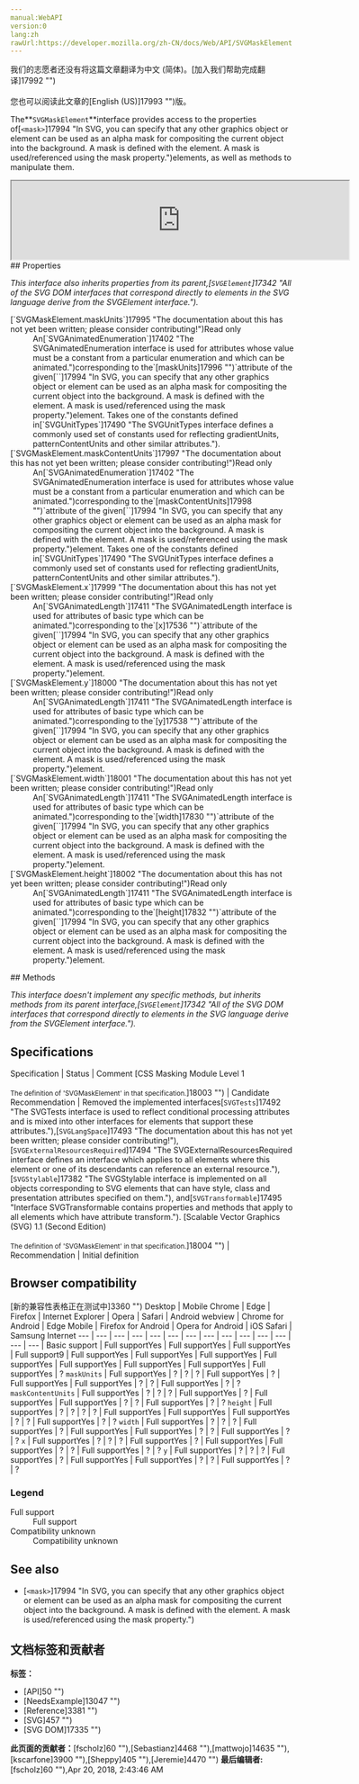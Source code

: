 ```yaml
---
manual:WebAPI
version:0
lang:zh
rawUrl:https://developer.mozilla.org/zh-CN/docs/Web/API/SVGMaskElement
---
```




<bdi>我们的志愿者还没有将这篇文章翻译为<bdi>中文 (简体)</bdi>。[加入我们帮助完成翻译]17992 "")<br></br>您也可以阅读此文章的[English (US)]17993 "")版。</bdi>






The**`SVGMaskElement`**interface provides access to the properties of[`<mask>`]17994 "In SVG, you can specify that any other graphics object or <g> element can be used as an alpha mask for compositing the current object into the background. A mask is defined with the <mask> element. A mask is used/referenced using the mask property.")elements, as well as methods to manipulate them.

<iframe src='https://mdn.mozillademos.org/en-US/docs/Web/API/SVGMaskElement$samples/inheritance_diagram?revision=1375644' width='600' height='140'></iframe>
## Properties<a name="Properties"></a>


<em>This interface also inherits properties from its parent,</em><em>[`SVGElement`]17342 "All of the SVG DOM interfaces that correspond directly to elements in the SVG language derive from the SVGElement interface.").</em>

<dl><dt id=''>[`SVGMaskElement.maskUnits`]17995 "The documentation about this has not yet been written; please consider contributing!")Read only</dt><dd>An[`SVGAnimatedEnumeration`]17402 "The SVGAnimatedEnumeration interface is used for attributes whose value must be a constant from a particular enumeration and which can be animated.")corresponding to the`[maskUnits]17996 "")`attribute of the given[`<mask>`]17994 "In SVG, you can specify that any other graphics object or <g> element can be used as an alpha mask for compositing the current object into the background. A mask is defined with the <mask> element. A mask is used/referenced using the mask property.")element. Takes one of the constants defined in[`SVGUnitTypes`]17490 "The SVGUnitTypes interface defines a commonly used set of constants used for reflecting gradientUnits, patternContentUnits and other similar attributes.").</dd><dt id=''>[`SVGMaskElement.maskContentUnits`]17997 "The documentation about this has not yet been written; please consider contributing!")Read only</dt><dd>An[`SVGAnimatedEnumeration`]17402 "The SVGAnimatedEnumeration interface is used for attributes whose value must be a constant from a particular enumeration and which can be animated.")corresponding to the`[maskContentUnits]17998 "")`attribute of the given[`<mask>`]17994 "In SVG, you can specify that any other graphics object or <g> element can be used as an alpha mask for compositing the current object into the background. A mask is defined with the <mask> element. A mask is used/referenced using the mask property.")element. Takes one of the constants defined in[`SVGUnitTypes`]17490 "The SVGUnitTypes interface defines a commonly used set of constants used for reflecting gradientUnits, patternContentUnits and other similar attributes.").</dd><dt id=''>[`SVGMaskElement.x`]17999 "The documentation about this has not yet been written; please consider contributing!")Read only</dt><dd>An[`SVGAnimatedLength`]17411 "The SVGAnimatedLength interface is used for attributes of basic type <length> which can be animated.")corresponding to the`[x]17536 "")`attribute of the given[`<mask>`]17994 "In SVG, you can specify that any other graphics object or <g> element can be used as an alpha mask for compositing the current object into the background. A mask is defined with the <mask> element. A mask is used/referenced using the mask property.")element.</dd><dt id=''>[`SVGMaskElement.y`]18000 "The documentation about this has not yet been written; please consider contributing!")Read only</dt><dd>An[`SVGAnimatedLength`]17411 "The SVGAnimatedLength interface is used for attributes of basic type <length> which can be animated.")corresponding to the`[y]17538 "")`attribute of the given[`<mask>`]17994 "In SVG, you can specify that any other graphics object or <g> element can be used as an alpha mask for compositing the current object into the background. A mask is defined with the <mask> element. A mask is used/referenced using the mask property.")element.</dd><dt id=''>[`SVGMaskElement.width`]18001 "The documentation about this has not yet been written; please consider contributing!")Read only</dt><dd>An[`SVGAnimatedLength`]17411 "The SVGAnimatedLength interface is used for attributes of basic type <length> which can be animated.")corresponding to the`[width]17830 "")`attribute of the given[`<mask>`]17994 "In SVG, you can specify that any other graphics object or <g> element can be used as an alpha mask for compositing the current object into the background. A mask is defined with the <mask> element. A mask is used/referenced using the mask property.")element.</dd><dt id=''>[`SVGMaskElement.height`]18002 "The documentation about this has not yet been written; please consider contributing!")Read only</dt><dd>An[`SVGAnimatedLength`]17411 "The SVGAnimatedLength interface is used for attributes of basic type <length> which can be animated.")corresponding to the`[height]17832 "")`attribute of the given[`<mask>`]17994 "In SVG, you can specify that any other graphics object or <g> element can be used as an alpha mask for compositing the current object into the background. A mask is defined with the <mask> element. A mask is used/referenced using the mask property.")element.</dd></dl>
## Methods<a name="Methods"></a>


<em>This interface doesn&#39;t implement any specific methods, but inherits methods from its parent interface,[`SVGElement`]17342 "All of the SVG DOM interfaces that correspond directly to elements in the SVG language derive from the SVGElement interface.").</em>


## Specifications<a name="Specifications"></a>
Specification | Status | Comment 
[CSS Masking Module Level 1<br></br><small>The definition of &#39;SVGMaskElement&#39; in that specification.</small>]18003 "") | Candidate Recommendation | Removed the implemented interfaces[`SVGTests`]17492 "The SVGTests interface is used to reflect conditional processing attributes and is mixed into other interfaces for elements that support these attributes."),[`SVGLangSpace`]17493 "The documentation about this has not yet been written; please consider contributing!"),[`SVGExternalResourcesRequired`]17494 "The SVGExternalResourcesRequired interface defines an interface which applies to all elements where this element or one of its descendants can reference an external resource."),[`SVGStylable`]17382 "The SVGStylable interface is implemented on all objects corresponding to SVG elements that can have style, class and presentation attributes specified on them."), and[`SVGTransformable`]17495 "Interface SVGTransformable contains properties and methods that apply to all elements which have attribute transform."). 
[Scalable Vector Graphics (SVG) 1.1 (Second Edition)<br></br><small>The definition of &#39;SVGMaskElement&#39; in that specification.</small>]18004 "") | Recommendation | Initial definition 


## Browser compatibility<a name="Browser_compatibility"></a>
[新的兼容性表格正在测试中<i></i>]3360 "")
<abbr>Desktop<i></i></abbr> | <abbr>Mobile<i></i></abbr> 
<abbr>Chrome<i></i></abbr> | <abbr>Edge<i></i></abbr> | <abbr>Firefox<i></i></abbr> | <abbr>Internet Explorer<i></i></abbr> | <abbr>Opera<i></i></abbr> | <abbr>Safari<i></i></abbr> | <abbr>Android webview<i></i></abbr> | <abbr>Chrome for Android<i></i></abbr> | <abbr>Edge Mobile<i></i></abbr> | <abbr>Firefox for Android<i></i></abbr> | <abbr>Opera for Android<i></i></abbr> | <abbr>iOS Safari<i></i></abbr> | <abbr>Samsung Internet<i></i></abbr> 
 ---  |  ---  |  ---  |  ---  |  ---  |  ---  |  ---  |  ---  |  ---  |  ---  |  ---  |  ---  |  ---  |  ---  | 
Basic support | <abbr>Full support</abbr>Yes | <abbr>Full support</abbr>Yes | <abbr>Full support</abbr>Yes | <abbr>Full support</abbr>9 | <abbr>Full support</abbr>Yes | <abbr>Full support</abbr>Yes | <abbr>Full support</abbr>Yes | <abbr>Full support</abbr>Yes | <abbr>Full support</abbr>Yes | <abbr>Full support</abbr>Yes | <abbr>Full support</abbr>Yes | <abbr>Full support</abbr>Yes | <abbr>?</abbr> 
`maskUnits` | <abbr>Full support</abbr>Yes | <abbr>?</abbr> | <abbr>?</abbr> | <abbr>?</abbr> | <abbr>Full support</abbr>Yes | <abbr>?</abbr> | <abbr>Full support</abbr>Yes | <abbr>Full support</abbr>Yes | <abbr>?</abbr> | <abbr>?</abbr> | <abbr>Full support</abbr>Yes | <abbr>?</abbr> | <abbr>?</abbr> 
`maskContentUnits` | <abbr>Full support</abbr>Yes | <abbr>?</abbr> | <abbr>?</abbr> | <abbr>?</abbr> | <abbr>Full support</abbr>Yes | <abbr>?</abbr> | <abbr>Full support</abbr>Yes | <abbr>Full support</abbr>Yes | <abbr>?</abbr> | <abbr>?</abbr> | <abbr>Full support</abbr>Yes | <abbr>?</abbr> | <abbr>?</abbr> 
`height` | <abbr>Full support</abbr>Yes | <abbr>?</abbr> | <abbr>?</abbr> | <abbr>?</abbr> | <abbr>?</abbr> | <abbr>Full support</abbr>Yes | <abbr>Full support</abbr>Yes | <abbr>Full support</abbr>Yes | <abbr>?</abbr> | <abbr>?</abbr> | <abbr>Full support</abbr>Yes | <abbr>?</abbr> | <abbr>?</abbr> 
`width` | <abbr>Full support</abbr>Yes | <abbr>?</abbr> | <abbr>?</abbr> | <abbr>?</abbr> | <abbr>Full support</abbr>Yes | <abbr>?</abbr> | <abbr>Full support</abbr>Yes | <abbr>Full support</abbr>Yes | <abbr>?</abbr> | <abbr>?</abbr> | <abbr>Full support</abbr>Yes | <abbr>?</abbr> | <abbr>?</abbr> 
`x` | <abbr>Full support</abbr>Yes | <abbr>?</abbr> | <abbr>?</abbr> | <abbr>?</abbr> | <abbr>Full support</abbr>Yes | <abbr>?</abbr> | <abbr>Full support</abbr>Yes | <abbr>Full support</abbr>Yes | <abbr>?</abbr> | <abbr>?</abbr> | <abbr>Full support</abbr>Yes | <abbr>?</abbr> | <abbr>?</abbr> 
`y` | <abbr>Full support</abbr>Yes | <abbr>?</abbr> | <abbr>?</abbr> | <abbr>?</abbr> | <abbr>Full support</abbr>Yes | <abbr>?</abbr> | <abbr>Full support</abbr>Yes | <abbr>Full support</abbr>Yes | <abbr>?</abbr> | <abbr>?</abbr> | <abbr>Full support</abbr>Yes | <abbr>?</abbr> | <abbr>?</abbr> 


### Legend<a name="Legend"></a>
<dl><dt id=''><abbr>Full support</abbr></dt><dd>Full support</dd><dt id=''><abbr>Compatibility unknown</abbr></dt><dd>Compatibility unknown</dd></dl>

## See also<a name="See_also"></a>

* [`<mask>`]17994 "In SVG, you can specify that any other graphics object or <g> element can be used as an alpha mask for compositing the current object into the background. A mask is defined with the <mask> element. A mask is used/referenced using the mask property.")



## 文档标签和贡献者
**标签：**
* [API]50 "")
* [NeedsExample]13047 "")
* [Reference]3381 "")
* [SVG]457 "")
* [SVG DOM]17335 "")

**此页面的贡献者：**[fscholz]60 ""),[Sebastianz]4468 ""),[mattwojo]14635 ""),[kscarfone]3900 ""),[Sheppy]405 ""),[Jeremie]4470 "")
**最后编辑者:**[fscholz]60 ""),<time>Apr 20, 2018, 2:43:46 AM</time>


